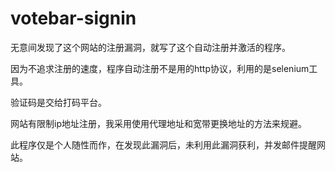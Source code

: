 # votebar-signin
无意间发现了这个网站的注册漏洞，就写了这个自动注册并激活的程序。

因为不追求注册的速度，程序自动注册不是用的http协议，利用的是selenium工具。

验证码是交给打码平台。

网站有限制ip地址注册，我采用使用代理地址和宽带更换地址的方法来规避。

此程序仅是个人随性而作，在发现此漏洞后，未利用此漏洞获利，并发邮件提醒网站。
